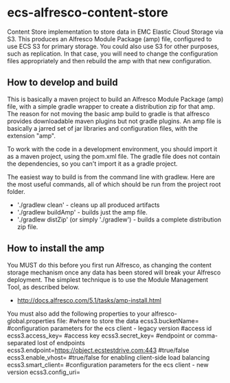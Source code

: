 ecs-alfresco-content-store
===
Content Store implementation to store data in EMC Elastic Cloud Storage via S3. This produces an Alfresco Module Package (amp) file, configured to use ECS S3 for primary storage. You could also use S3 for other purposes, such as replication. In that case, you will need to change the configuration files appropriately and then rebuild the amp with that new configuration.

How to develop and build
---
This is basically a maven project to build an Alfresco Module Package (amp) file, with a simple gradle wrapper to create a distribution zip for that amp. The reason for not moving the basic amp build to gradle is that alfresco provides downloadable maven plugins but not gradle plugins. An amp file is basically a jarred set of jar libraries and configuration files, with the extension "amp".

To work with the code in a development environment, you should import it as a maven project, using the pom.xml file. The gradle file does not contain the dependencies, so you can't import it as a gradle project.

The easiest way to build is from the command line with gradlew. Here are the most useful commands, all of which should be run from the project root folder.
  - './gradlew clean' - cleans up all produced artifacts
  - './gradlew buildAmp' - builds just the amp file.
  - './gradlew distZip' (or simply './gradlew') - builds a complete distribution zip file.

How to install the amp
---
You MUST do this before you first run Alfresco, as changing the content storage mechanism once any data has been stored will break your Alfresco deployment. The simplest technique is to use the Module Management Tool, as described below.
  - http://docs.alfresco.com/5.1/tasks/amp-install.html

You must also add the following properties to your alfresco-global.properties file:
    #where to store the data
    ecss3.bucketName=
    #configuration parameters for the ecs client - legacy version
    #access id
    ecss3.access_key=
    #access key
    ecss3.secret_key=
    #endpoint or comma-separated lost of endpoints
    ecss3.endpoint=https://object.ecstestdrive.com:443
    #true/false
    ecss3.enable_vhost=
    #true/false for enabling client-side load balancing
    ecss3.smart_client=
    #configuration parameters for the ecs client - new version
    ecss3.config_uri=

